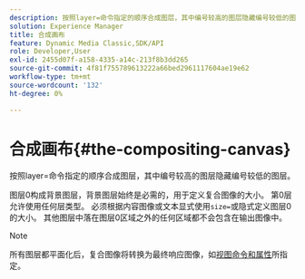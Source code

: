 ```yaml
---
description: 按照layer=命令指定的顺序合成图层，其中编号较高的图层隐藏编号较低的图层。
solution: Experience Manager
title: 合成画布
feature: Dynamic Media Classic,SDK/API
role: Developer,User
exl-id: 2455d07f-a158-4335-a14c-213f8b3dd265
source-git-commit: 4f81f755789613222a66bed2961117604ae19e62
workflow-type: tm+mt
source-wordcount: '132'
ht-degree: 0%

---
```


# 合成画布{#the-compositing-canvas}

按照layer=命令指定的顺序合成图层，其中编号较高的图层隐藏编号较低的图层。

图层0构成背景图层，背景图层始终是必需的，用于定义复合图像的大小。 第0层允许使用任何层类型。 必须根据内容图像或文本显式使用`size=`或隐式定义图层0的大小。 其他图层中落在图层0区域之外的任何区域都不会包含在输出图像中。

>[!NOTE]
>
>所有图层都平面化后，复合图像将转换为最终响应图像，如[视图命令和属性](../../../../../../is-api/http-ref/image-serving-api-ref/c-http-protocol-reference/c-syntax-and-features/c-command-overview/r-view-commands-and-attributes.md#reference-8b3d637d080a47a4ba669a7f0de2ba90)所指定。
